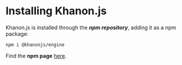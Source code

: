 # Installing Khanon.js
Khanon.js is installed through the ***npm repository***, adding it as a npm package:

`npm i @khanonjs/engine`

Find the **npm page** [here](https://www.npmjs.com/package/@khanonjs/engine).